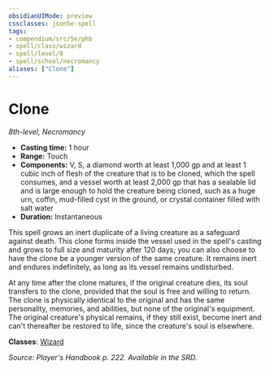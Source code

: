```yaml
---
obsidianUIMode: preview
cssclasses: json5e-spell
tags:
- compendium/src/5e/phb
- spell/class/wizard
- spell/level/8
- spell/school/necromancy
aliases: ["Clone"]
---
```

# Clone
*8th-level, Necromancy*  

- **Casting time:** 1 hour
- **Range:** Touch
- **Components:** V, S, a diamond worth at least 1,000 gp and at least 1 cubic inch of flesh of the creature that is to be cloned, which the spell consumes, and a vessel worth at least 2,000 gp that has a sealable lid and is large enough to hold the creature being cloned, such as a huge urn, coffin, mud-filled cyst in the ground, or crystal container filled with salt water
- **Duration:** Instantaneous

This spell grows an inert duplicate of a living creature as a safeguard against death. This clone forms inside the vessel used in the spell's casting and grows to full size and maturity after 120 days; you can also choose to have the clone be a younger version of the same creature. It remains inert and endures indefinitely, as long as its vessel remains undisturbed.

At any time after the clone matures, if the original creature dies, its soul transfers to the clone, provided that the soul is free and willing to return. The clone is physically identical to the original and has the same personality, memories, and abilities, but none of the original's equipment. The original creature's physical remains, if they still exist, become inert and can't thereafter be restored to life, since the creature's soul is elsewhere.

**Classes**: [Wizard](/compendium/classes/wizard.md)

*Source: Player's Handbook p. 222. Available in the SRD.*